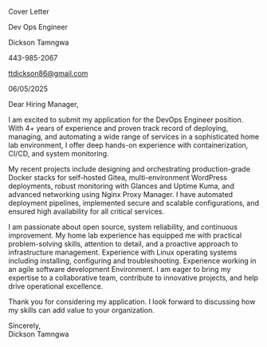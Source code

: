 Cover Letter

Dev Ops Engineer

Dickson Tamngwa 

443-985-2067  

ttdickson86@gmail.com 
 
06/05/2025

Dear Hiring Manager,

I am excited to submit my application for the DevOps Engineer position. With 4+ years of experience and proven track record of deploying, managing, and automating a wide range of services in a sophisticated home lab environment, I offer deep hands-on experience with containerization, CI/CD, and system monitoring.

My recent projects include designing and orchestrating production-grade Docker stacks for self-hosted Gitea, multi-environment WordPress deployments, robust monitoring with Glances and Uptime Kuma, and advanced networking using Nginx Proxy Manager. I have automated deployment pipelines, implemented secure and scalable configurations, and ensured high availability for all critical services.

I am passionate about open source, system reliability, and continuous improvement. My home lab experience has equipped me with practical problem-solving skills, attention to detail, and a proactive approach to infrastructure management. Experience with Linux operating systems including installing, configuring and troubleshooting. Experience working in an agile software development Environment. I am eager to bring my expertise to a collaborative team, contribute to innovative projects, and help drive operational excellence.

Thank you for considering my application. I look forward to discussing how my skills can add value to your organization.

Sincerely,  
 Dickson Tamngwa

